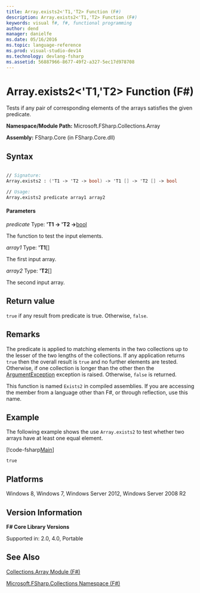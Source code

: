 ```yaml
---
title: Array.exists2<'T1,'T2> Function (F#)
description: Array.exists2<'T1,'T2> Function (F#)
keywords: visual f#, f#, functional programming
author: dend
manager: danielfe
ms.date: 05/16/2016
ms.topic: language-reference
ms.prod: visual-studio-dev14
ms.technology: devlang-fsharp
ms.assetid: 56887966-8677-49f2-a327-5ec17d978708 
---
```


# Array.exists2<'T1,'T2> Function (F#)

Tests if any pair of corresponding elements of the arrays satisfies the given predicate.

**Namespace/Module Path:** Microsoft.FSharp.Collections.Array

**Assembly:** FSharp.Core (in FSharp.Core.dll)

## Syntax

```fsharp

// Signature:
Array.exists2 : ('T1 -> 'T2 -> bool) -> 'T1 [] -> 'T2 [] -> bool

// Usage:
Array.exists2 predicate array1 array2
```

#### Parameters
*predicate*
Type: **'T1 -&gt; 'T2 -&gt;**[bool](https://msdn.microsoft.com/library/89c0cf9c-49ce-4207-a3be-555851a67dd5)

The function to test the input elements.

*array1*
Type: **'T1**[[]](https://msdn.microsoft.com/library/def20292-9aae-4596-9275-b94e594f8493)

The first input array.

*array2*
Type: **'T2**[[]](https://msdn.microsoft.com/library/def20292-9aae-4596-9275-b94e594f8493)

The second input array.

## Return value

`true` if any result from predicate is true. Otherwise, `false`.

## Remarks
The predicate is applied to matching elements in the two collections up to the lesser of the two lengths of the collections. If any application returns `true` then the overall result is `true` and no further elements are tested. Otherwise, if one collection is longer than the other then the [ArgumentException](https://msdn.microsoft.com/library/system.argumentexception.aspx) exception is raised. Otherwise, `false` is returned.

This function is named `Exists2` in compiled assemblies. If you are accessing the member from a language other than F#, or through reflection, use this name.

## Example

The following example shows the use `Array.exists2` to test whether two arrays have at least one equal element.

[!code-fsharp[Main](snippets/fsarrays/snippet232.fs)]

```
true
```

## Platforms
Windows 8, Windows 7, Windows Server 2012, Windows Server 2008 R2

## Version Information
**F# Core Library Versions**

Supported in: 2.0, 4.0, Portable

## See Also
[Collections.Array Module &#40;F&#35;&#41;](Collections.Array-Module-%5BFSharp%5D.md)

[Microsoft.FSharp.Collections Namespace &#40;F&#35;&#41;](Microsoft.FSharp.Collections-Namespace-%5BFSharp%5D.md)